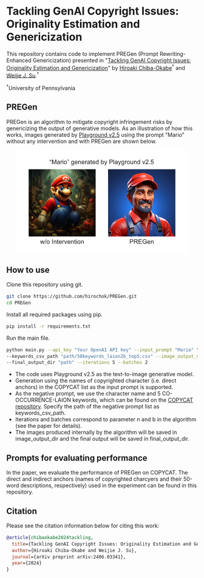 # Tackling GenAI Copyright Issues: Originality Estimation and Genericization

This repository contains code to implement PREGen (Prompt Rewriting-Enhanced Genericization) presented in "[Tackling GenAI Copyright Issues: Originality Estimation and Genericization](https://arxiv.org/abs/2406.03341)" by [Hiroaki Chiba-Okabe](https://hirochok.github.io/)<sup>†</sup> and [Weijie J. Su](http://stat.wharton.upenn.edu/~suw/).<sup>†</sup>

<sup>†</sup>University of Pennsylvania

## PREGen

PREGen is an algorithm to mitigate copyright infringement risks by genericizing the output of generative models. As an illustration of how this works, images generated by [Playground v2.5](https://huggingface.co/playgroundai/playground-v2.5-1024px-aesthetic) using the prompt "Mario" without any intervention and with PREGen are shown below.

<p align="center">
  <img src="asset/mario_sample.png" alt="Example Image" width="450"/>
</p>

## How to use

Clone this repository using git.

```bash
git clone https://github.com/hirochok/PREGen.git
cd PREGen
```

Install all required packages using pip.

```bash
pip install -r requirements.txt
```

Run the main file.

```bash
python main.py --api_key "Your OpenAI API key" --input_prompt "Mario" \
--keywords_csv_path "path/50keywords_laion2b_top5.csv" --image_output_dir "path" \
--final_output_dir "path" --iterations 5 --batches 2
```

* The code uses Playground v2.5 as the text-to-image generative model.
* Generation using the names of copyrighted character (i.e. direct anchors) in the COPYCAT list as the input prompt is supported.
* As the negative prompt, we use the character name and 5 CO-OCCURRENCE-LAION keywords, which can be found on the [COPYCAT repository](https://github.com/princeton-nlp/CopyCat). Specify the path of the negative prompt list as keywords_csv_path.
* Iterations and batches correspond to parameter n and b in the algorithm (see the paper for details).
* The images produced internally by the algorithm will be saved in image_output_dir and the final output will be saved in final_output_dir.

## Prompts for evaluating performance

In the paper, we evaluate the performance of PREGen on COPYCAT. The direct and indirect anchors (names of copyrighted charcyers and their 50-word descriptions, respectively) used in the experiment can be found in this repository. 

## Citation

Please see the citation information below for citing this work:

```bibtex
@article{chibaokabe2024tackling,
  title={Tackling GenAI Copyright Issues: Originality Estimation and Genericization},
  author={Hiroaki Chiba-Okabe and Weijie J. Su},
  journal={arXiv preprint arXiv:2406.03341},
  year={2024}
}
